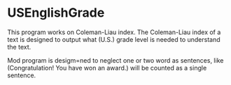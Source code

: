 # USEnglishGrade

This program works on Coleman-Liau index. The Coleman-Liau index of a text is designed to output what (U.S.) grade level is needed to understand the text.

Mod program is desigm=ned to neglect one or two word as sentences, like (Congratulation! You have won an award.) will be counted as a single sentence.
